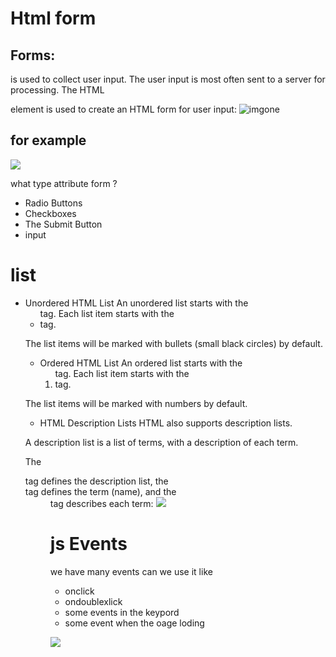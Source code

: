 
# Html form


## Forms:
is used to collect user input. The user input is most often sent to a server for processing.
The HTML <form> element is used to create an HTML form for user input:
![imgone](https://codebridgeplus.com/wp-content/uploads/html-form.jpg)
  
  ## for example 
  ![](https://www.slashcoding.com/wp-content/uploads/2013/09/HTML-Code.png)
  
  what type attribute form ?
  * Radio Buttons
  * Checkboxes
  * The Submit Button
  * input
  
  # list
  * Unordered HTML List
An unordered list starts with the <ul> tag. Each list item starts with the <li> tag.

The list items will be marked with bullets (small black circles) by default.

* Ordered HTML List
An ordered list starts with the <ol> tag. Each list item starts with the <li> tag.

The list items will be marked with numbers by default.

* HTML Description Lists
HTML also supports description lists.

A description list is a list of terms, with a description of each term.

The <dl> tag defines the description list, the <dt> tag defines the term (name), and the <dd> tag describes each term:
  ![](https://www.w3.org/wiki/images/5/5e/Referenc.gif)
  
  # js Events
  we have many events can we use it like
  * onclick
  * ondoublexlick
  * some events in the keypord
  * some event when the oage loding
  
  ![](https://data-flair.training/blogs/wp-content/uploads/sites/2/2019/07/JavaScript-Event-Types.jpg)
